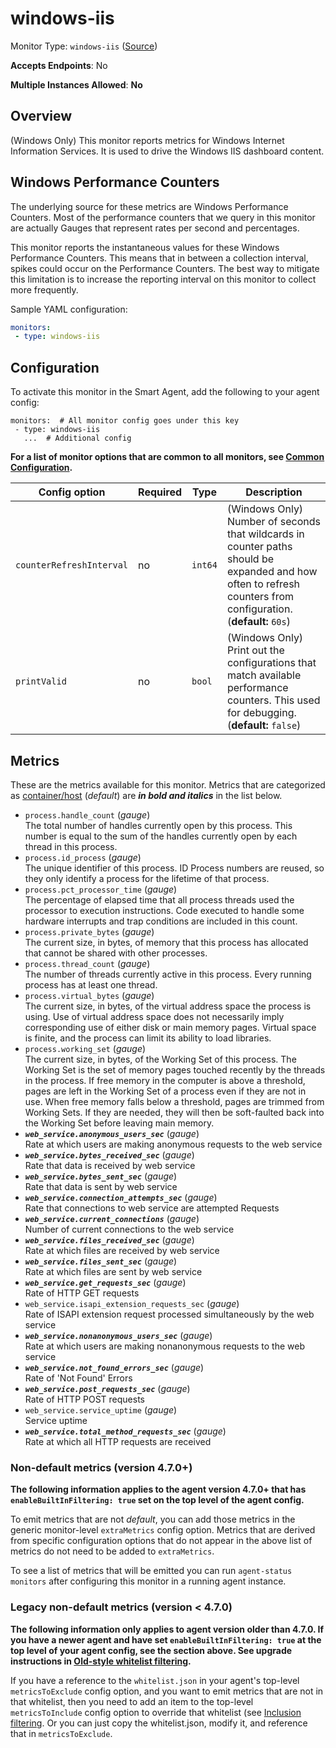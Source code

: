 <!--- GENERATED BY gomplate from scripts/docs/templates/monitor-page.md.tmpl --->

# windows-iis

Monitor Type: `windows-iis` ([Source](https://github.com/signalfx/signalfx-agent/tree/master/pkg/monitors/windowsiis))

**Accepts Endpoints**: No

**Multiple Instances Allowed**: **No**

## Overview

(Windows Only) This monitor reports metrics for Windows Internet Information Services.
It is used to drive the Windows IIS dashboard content.

## Windows Performance Counters
The underlying source for these metrics are Windows Performance Counters.
Most of the performance counters that we query in this monitor are actually Gauges
that represent rates per second and percentages.

This monitor reports the instantaneous values for these Windows Performance Counters.
This means that in between a collection interval, spikes could occur on the
Performance Counters.  The best way to mitigate this limitation is to increase
the reporting interval on this monitor to collect more frequently.

Sample YAML configuration:

```yaml
monitors:
 - type: windows-iis
```


## Configuration

To activate this monitor in the Smart Agent, add the following to your
agent config:

```
monitors:  # All monitor config goes under this key
 - type: windows-iis
   ...  # Additional config
```

**For a list of monitor options that are common to all monitors, see [Common
Configuration](../monitor-config.md#common-configuration).**


| Config option | Required | Type | Description |
| --- | --- | --- | --- |
| `counterRefreshInterval` | no | `int64` | (Windows Only) Number of seconds that wildcards in counter paths should be expanded and how often to refresh counters from configuration. (**default:** `60s`) |
| `printValid` | no | `bool` | (Windows Only) Print out the configurations that match available performance counters.  This used for debugging. (**default:** `false`) |


## Metrics

These are the metrics available for this monitor.
Metrics that are categorized as
[container/host](https://docs.signalfx.com/en/latest/admin-guide/usage.html#about-custom-bundled-and-high-resolution-metrics)
(*default*) are ***in bold and italics*** in the list below.


 - `process.handle_count` (*gauge*)<br>    The total number of handles currently open by this process. This number is equal to the sum of the handles currently open by each thread in this process.
 - `process.id_process` (*gauge*)<br>    The unique identifier of this process. ID Process numbers are reused, so they only identify a process for the lifetime of that process.
 - `process.pct_processor_time` (*gauge*)<br>    The percentage of elapsed time that all process threads used the processor to execution instructions. Code executed to handle some hardware interrupts and trap conditions are included in this count.
 - `process.private_bytes` (*gauge*)<br>    The current size, in bytes, of memory that this process has allocated that cannot be shared with other processes.
 - `process.thread_count` (*gauge*)<br>    The number of threads currently active in this process. Every running process has at least one thread.
 - `process.virtual_bytes` (*gauge*)<br>    The current size, in bytes, of the virtual address space the process is using. Use of virtual address space does not necessarily imply corresponding use of either disk or main memory pages. Virtual space is finite, and the process can limit its ability to load libraries.
 - `process.working_set` (*gauge*)<br>    The current size, in bytes, of the Working Set of this process. The Working Set is the set of memory pages touched recently by the threads in the process. If free memory in the computer is above a threshold, pages are left in the Working Set of a process even if they are not in use. When free memory falls below a threshold, pages are trimmed from Working Sets. If they are needed, they will then be soft-faulted back into the Working Set before leaving main memory.
 - ***`web_service.anonymous_users_sec`*** (*gauge*)<br>    Rate at which users are making anonymous requests to the web service
 - ***`web_service.bytes_received_sec`*** (*gauge*)<br>    Rate that data is received by web service
 - ***`web_service.bytes_sent_sec`*** (*gauge*)<br>    Rate that data is sent by web service
 - ***`web_service.connection_attempts_sec`*** (*gauge*)<br>    Rate that connections to web service are attempted Requests
 - ***`web_service.current_connections`*** (*gauge*)<br>    Number of current connections to the web service
 - ***`web_service.files_received_sec`*** (*gauge*)<br>    Rate at which files are received by web service
 - ***`web_service.files_sent_sec`*** (*gauge*)<br>    Rate at which files are sent by web service
 - ***`web_service.get_requests_sec`*** (*gauge*)<br>    Rate of HTTP GET requests
 - `web_service.isapi_extension_requests_sec` (*gauge*)<br>    Rate of ISAPI extension request processed simultaneously by the web service
 - ***`web_service.nonanonymous_users_sec`*** (*gauge*)<br>    Rate at which users are making nonanonymous requests to the web service
 - ***`web_service.not_found_errors_sec`*** (*gauge*)<br>    Rate of 'Not Found' Errors
 - ***`web_service.post_requests_sec`*** (*gauge*)<br>    Rate of HTTP POST requests
 - `web_service.service_uptime` (*gauge*)<br>    Service uptime
 - ***`web_service.total_method_requests_sec`*** (*gauge*)<br>    Rate at which all HTTP requests are received

### Non-default metrics (version 4.7.0+)

**The following information applies to the agent version 4.7.0+ that has
`enableBuiltInFiltering: true` set on the top level of the agent config.**

To emit metrics that are not _default_, you can add those metrics in the
generic monitor-level `extraMetrics` config option.  Metrics that are derived
from specific configuration options that do not appear in the above list of
metrics do not need to be added to `extraMetrics`.

To see a list of metrics that will be emitted you can run `agent-status
monitors` after configuring this monitor in a running agent instance.

### Legacy non-default metrics (version < 4.7.0)

**The following information only applies to agent version older than 4.7.0. If
you have a newer agent and have set `enableBuiltInFiltering: true` at the top
level of your agent config, see the section above. See upgrade instructions in
[Old-style whitelist filtering](../legacy-filtering.md#old-style-whitelist-filtering).**

If you have a reference to the `whitelist.json` in your agent's top-level
`metricsToExclude` config option, and you want to emit metrics that are not in
that whitelist, then you need to add an item to the top-level
`metricsToInclude` config option to override that whitelist (see [Inclusion
filtering](../legacy-filtering.md#inclusion-filtering).  Or you can just
copy the whitelist.json, modify it, and reference that in `metricsToExclude`.



